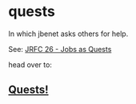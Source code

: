 # quests

In which jbenet asks others for help. 

See: [JRFC 26 - Jobs as Quests](https://github.com/jbenet/random-ideas/issues/26)

head over to:

## [Quests!](https://github.com/jbenet/quests/issues)
